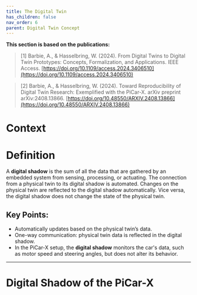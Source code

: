 ```yaml
---
title: The Digital Twin
has_children: false
nav_order: 6
parent: Digital Twin Concept
---
```


**This section is based on the publications:**
>[1] Barbie, A., & Hasselbring, W. (2024). From Digital Twins to Digital Twin Prototypes: Concepts, Formalization, and Applications. IEEE Access. [https://doi.org/10.1109/access.2024.3406510](https://doi.org/10.1109/access.2024.3406510)

>[2] Barbie, A., & Hasselbring, W. (2024). Toward Reproducibility of Digital Twin Research: Exemplified with the PiCar-X. arXiv preprint arXiv:2408.13866. [https://doi.org/10.48550/ARXIV.2408.13866](https://doi.org/10.48550/ARXIV.2408.13866)

# Context




# Definition

A **digital shadow** is the sum of all the data that are gathered by an embedded system from sensing, processing, or actuating. The connection from a physical twin to its digital shadow is automated. Changes on the physical twin are reflected to the digital shadow automatically. Vice versa, the digital shadow does not change the state of the physical twin.

## Key Points:
- Automatically updates based on the physical twin’s data.
- One-way communication: physical twin data is reflected in the digital shadow.
- In the PiCar-X setup, the **digital shadow** monitors the car's data, such as motor speed and steering angles, but does not alter its behavior.

---

# Digital Shadow of the PiCar-X


